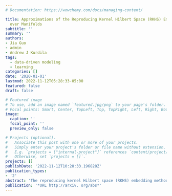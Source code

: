 ```yaml
---
# Documentation: https://wowchemy.com/docs/managing-content/

title: Approximations of the Reproducing Kernel Hilbert Space (RKHS) Embedding Method
  over Manifolds
subtitle: ''
summary: ''
authors:
- Jia Guo
- admin
- Andrew J Kurdila
tags:
  - data-driven modeling
  - learning
categories: []
date: '2020-01-01'
lastmod: 2022-11-12T05:28:33-05:00
featured: false
draft: false

# Featured image
# To use, add an image named `featured.jpg/png` to your page's folder.
# Focal points: Smart, Center, TopLeft, Top, TopRight, Left, Right, BottomLeft, Bottom, BottomRight.
image:
  caption: ''
  focal_point: ''
  preview_only: false

# Projects (optional).
#   Associate this post with one or more of your projects.
#   Simply enter your project's folder or file name without extension.
#   E.g. `projects = ["internal-project"]` references `content/project/deep-learning/index.md`.
#   Otherwise, set `projects = []`.
projects: []
publishDate: '2022-11-12T10:28:33.196828Z'
publication_types:
- '2'
abstract: 'The reproducing kernel Hilbert space (RKHS) embedding method is a recently introduced estimation approach that seeks to identify the unknown or uncertain function in the governing equations of a nonlinear set of ordinary differential equations (ODEs). While the original state estimate evolves in Euclidean space, the function estimate is constructed in an infi- nite dimensional RKHS and must be approximated in practice. When a finite dimensional approximation is constructed using a basis defined in terms of shifted kernel functions centered at the observations along a trajectory, the RKHS embedding method can be understood as a data-driven approach. This paper derives sufficient conditions that ensure that approximations of the unknown function converge in a Sobolev norm over a submanifold that supports the dynamics. Moreover, the rate of convergence for the finite dimensional approximations is derived in terms of the fill distance of the samples in the embedded manifold. A numerical simulation of an example problem is carried out to illustrate the qualitative nature of convergence results derived in the paper.'
publication: '*URL http://arxiv. org/abs*'
---
```

